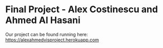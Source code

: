 <h1>Final Project - Alex Costinescu and Ahmed Al Hasani</h1>

Our project can be found running here: https://alexahmedvisproject.herokuapp.com
